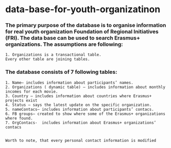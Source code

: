 # data-base-for-youth-organizatinon
### The primary purpose of the database is to organise information for real youth organization Foundation of Regional Initiatives (FRI). The data base can be used to search Erasmus+ organizations. The assumptions are following:<br/>
    1. Organizations is a transactional table.
    Every other table are joining tables.
### The database consists of 7 following tables:
    1. Name– includes information about participants’ names.
    2. Organizations ( dynamic table) – includes information about monthly incomes for each movie.
    3. Country – includes information about countries where Erasmus+  projects exist
    4. Status – says the latest update on the specific organization.
    5. nameContacs– includes information about participants’ contacs.
    6. FB groups– created to show where some of the Erasmus+ organizations where found.
    7. OrgContacs-  includes information about Erasmus+ organizations’ contacs
    
    
    Worth to note, that every personal contact information is modified
